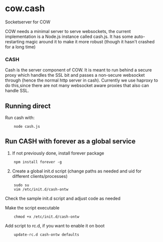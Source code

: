 # cow.cash
Socketserver for COW

COW needs a minimal server to serve websockets, the current implementation is a Node.js instance called cash.js. It has some auto-restarting magic around it to make it more robust (though it hasn't crashed for a long time)

### CASH ###

Cash is the server component of COW. It is meant to run behind a secure proxy which handles the SSL bit and passes a non-secure websocket through (hence the normal http server in cash). Currently we use haproxy to do this,since there are not many websocket aware proxies that also can handle SSL.

Running direct
---------------
Run cash with:
```
	node cash.js
```

Run CASH with forever as a global service
----------------------------------------
1. If not previously done, install forever package

```
	npm install forever -g
```

2. Create a global init.d script (change paths as needed and uid for different clients/processes)

```
	sudo su
	vim /etc/init.d/cash-ontw
```
Check the sample init.d script and adjust code as needed

Make the script executable

```	
	chmod +x /etc/init.d/cash-ontw
```

Add script to rc.d, if you want to enable it on boot

```	
	update-rc.d cash-ontw defaults
```